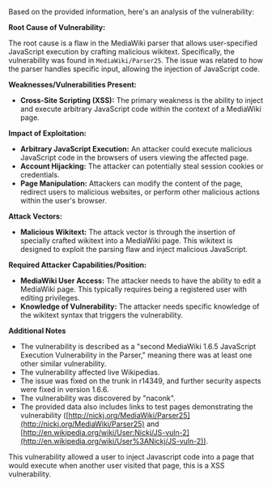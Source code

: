 Based on the provided information, here's an analysis of the vulnerability:

**Root Cause of Vulnerability:**

The root cause is a flaw in the MediaWiki parser that allows user-specified JavaScript execution by crafting malicious wikitext. Specifically, the vulnerability was found in `MediaWiki/Parser25`. The issue was related to how the parser handles specific input, allowing the injection of JavaScript code.

**Weaknesses/Vulnerabilities Present:**

*   **Cross-Site Scripting (XSS):** The primary weakness is the ability to inject and execute arbitrary JavaScript code within the context of a MediaWiki page.

**Impact of Exploitation:**

*   **Arbitrary JavaScript Execution:** An attacker could execute malicious JavaScript code in the browsers of users viewing the affected page.
*   **Account Hijacking:** The attacker can potentially steal session cookies or credentials.
*   **Page Manipulation:** Attackers can modify the content of the page, redirect users to malicious websites, or perform other malicious actions within the user's browser.

**Attack Vectors:**

*   **Malicious Wikitext:** The attack vector is through the insertion of specially crafted wikitext into a MediaWiki page. This wikitext is designed to exploit the parsing flaw and inject malicious JavaScript.

**Required Attacker Capabilities/Position:**

*   **MediaWiki User Access:** The attacker needs to have the ability to edit a MediaWiki page. This typically requires being a registered user with editing privileges.
*   **Knowledge of Vulnerability:** The attacker needs specific knowledge of the wikitext syntax that triggers the vulnerability.

**Additional Notes**

*   The vulnerability is described as a "second MediaWiki 1.6.5 JavaScript Execution Vulnerability in the Parser," meaning there was at least one other similar vulnerability.
*   The vulnerability affected live Wikipedias.
*   The issue was fixed on the trunk in r14349, and further security aspects were fixed in version 1.6.6.
*   The vulnerability was discovered by "naconk".
*   The provided data also includes links to test pages demonstrating the vulnerability ([http://nickj.org/MediaWiki/Parser25](http://nickj.org/MediaWiki/Parser25) and [http://en.wikipedia.org/wiki/User:Nickj/JS-vuln-2](http://en.wikipedia.org/wiki/User%3ANickj/JS-vuln-2)).

This vulnerability allowed a user to inject Javascript code into a page that would execute when another user visited that page, this is a XSS vulnerability.